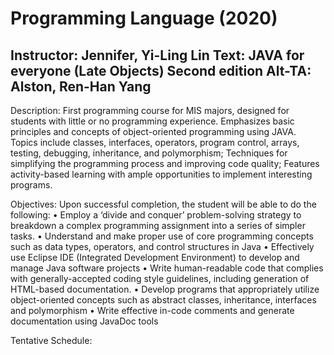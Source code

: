 # Programming Language (2020)
Instructor: Jennifer, Yi-Ling Lin
Text: JAVA for everyone (Late Objects) Second edition 
Alt-TA: Alston, Ren-Han Yang
-

Description: 
First programming course for MIS majors, designed for students with little or no programming experience.  Emphasizes basic principles and concepts of object-oriented programming using JAVA.  Topics include classes, interfaces, operators, program control, arrays, testing, debugging, inheritance, and polymorphism; Techniques for simplifying the programming process and improving code quality; Features activity-based learning with ample opportunities to implement interesting programs.

Objectives: 
Upon successful completion, the student will be able to do the following:
•	Employ a ‘divide and conquer’ problem-solving strategy to breakdown a complex programming assignment into a series of simpler tasks. 
•	Understand and make proper use of core programming concepts such as data types, operators, and control structures in Java
•	Effectively use Eclipse IDE (Integrated Development Environment) to develop and manage Java software projects 
•	Write human-readable code that complies with generally-accepted coding style guidelines, including generation of HTML-based documentation.
•	Develop programs that appropriately utilize object-oriented concepts such as abstract classes, inheritance, interfaces and polymorphism
•	Write effective in-code comments and generate documentation using JavaDoc tools


Tentative Schedule:

